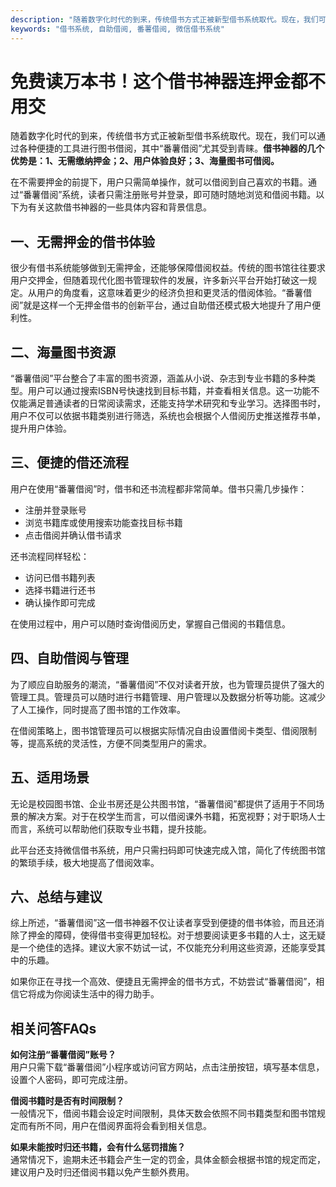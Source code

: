 ```yaml
---
description: "随着数字化时代的到来，传统借书方式正被新型借书系统取代。现在，我们可以通过各种便捷的工具进行图书借阅，其中“番薯借阅”尤其受到青睐。**借书神器的几个优势是：1、无需缴纳押金；2、用户体验良好；3、海量图书可借阅。**"
keywords: "借书系统, 自助借阅, 番薯借阅, 微信借书系统"
---
```

# 免费读万本书！这个借书神器连押金都不用交

随着数字化时代的到来，传统借书方式正被新型借书系统取代。现在，我们可以通过各种便捷的工具进行图书借阅，其中“番薯借阅”尤其受到青睐。**借书神器的几个优势是：1、无需缴纳押金；2、用户体验良好；3、海量图书可借阅。**

在不需要押金的前提下，用户只需简单操作，就可以借阅到自己喜欢的书籍。通过“番薯借阅”系统，读者只需注册账号并登录，即可随时随地浏览和借阅书籍。以下为有关这款借书神器的一些具体内容和背景信息。

## 一、无需押金的借书体验

很少有借书系统能够做到无需押金，还能够保障借阅权益。传统的图书馆往往要求用户交押金，但随着现代化图书管理软件的发展，许多新兴平台开始打破这一规定。从用户的角度看，这意味着更少的经济负担和更灵活的借阅体验。“番薯借阅”就是这样一个无押金借书的创新平台，通过自助借还模式极大地提升了用户便利性。

## 二、海量图书资源

“番薯借阅”平台整合了丰富的图书资源，涵盖从小说、杂志到专业书籍的多种类型。用户可以通过搜索ISBN号快速找到目标书籍，并查看相关信息。这一功能不仅能满足普通读者的日常阅读需求，还能支持学术研究和专业学习。选择图书时，用户不仅可以依据书籍类别进行筛选，系统也会根据个人借阅历史推送推荐书单，提升用户体验。

## 三、便捷的借还流程

用户在使用“番薯借阅”时，借书和还书流程都非常简单。借书只需几步操作：

- 注册并登录账号
- 浏览书籍库或使用搜索功能查找目标书籍
- 点击借阅并确认借书请求

还书流程同样轻松：

- 访问已借书籍列表
- 选择书籍进行还书
- 确认操作即可完成

在使用过程中，用户可以随时查询借阅历史，掌握自己借阅的书籍信息。

## 四、自助借阅与管理

为了顺应自助服务的潮流，“番薯借阅”不仅对读者开放，也为管理员提供了强大的管理工具。管理员可以随时进行书籍管理、用户管理以及数据分析等功能。这减少了人工操作，同时提高了图书馆的工作效率。

在借阅策略上，图书馆管理员可以根据实际情况自由设置借阅卡类型、借阅限制等，提高系统的灵活性，方便不同类型用户的需求。

## 五、适用场景

无论是校园图书馆、企业书房还是公共图书馆，“番薯借阅”都提供了适用于不同场景的解决方案。对于在校学生而言，可以借阅课外书籍，拓宽视野；对于职场人士而言，系统可以帮助他们获取专业书籍，提升技能。

此平台还支持微信借书系统，用户只需扫码即可快速完成入馆，简化了传统图书馆的繁琐手续，极大地提高了借阅效率。

## 六、总结与建议

综上所述，“番薯借阅”这一借书神器不仅让读者享受到便捷的借书体验，而且还消除了押金的障碍，使得借书变得更加轻松。对于想要阅读更多书籍的人士，这无疑是一个绝佳的选择。建议大家不妨试一试，不仅能充分利用这些资源，还能享受其中的乐趣。

如果你正在寻找一个高效、便捷且无需押金的借书方式，不妨尝试“番薯借阅”，相信它将成为你阅读生活中的得力助手。

## 相关问答FAQs

**如何注册“番薯借阅”账号？**  
用户只需下载“番薯借阅”小程序或访问官方网站，点击注册按钮，填写基本信息，设置个人密码，即可完成注册。

**借阅书籍时是否有时间限制？**  
一般情况下，借阅书籍会设定时间限制，具体天数会依照不同书籍类型和图书馆规定而有所不同，用户在借阅界面将会看到相关信息。

**如果未能按时归还书籍，会有什么惩罚措施？**  
通常情况下，逾期未还书籍会产生一定的罚金，具体金额会根据书馆的规定而定，建议用户及时归还借阅书籍以免产生额外费用。
